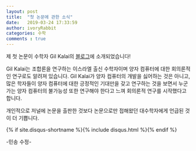 ```yaml
---
layout: post
title:  "첫 논문에 관한 소식"
date:   2019-03-24 17:33:59
author: ivoryRabbit
categories: 수학
comments : true
---
```


제 첫 논문이 수학자 Gil Kalai의 [블로그](https://gilkalai.wordpress.com/2019/03/15/news-on-fractional-helly-colorful-helly-and-radon/)에 소개되었습니다! 

Gil Kalai는 조합론을 연구하는 이스라엘 출신 수학자이며 양자 컴퓨터에 대한 회의론적인 연구로도 알려져 있습니다. Gil Kalai가 양자 컴퓨터의 개발을 싫어하는 것은 아니고, 많은 학자들이 양자 컴퓨터에 대한 긍정적인 기대만을 갖고 연구하는 것을 보면서 누군가는 양자 컴퓨터의 불가능성 또한 연구해야 한다고 느껴 회의론적 연구를 시작했다고 합니다.

개인적으로 저널에 논문을 출판한 것보다 논문으로만 접해왔던 대수학자에게 언급된 것이 더 기쁩니다.

{% if site.disqus-shortname %}{% include disqus.html %}{% endif %}
    

-민송 수정-
